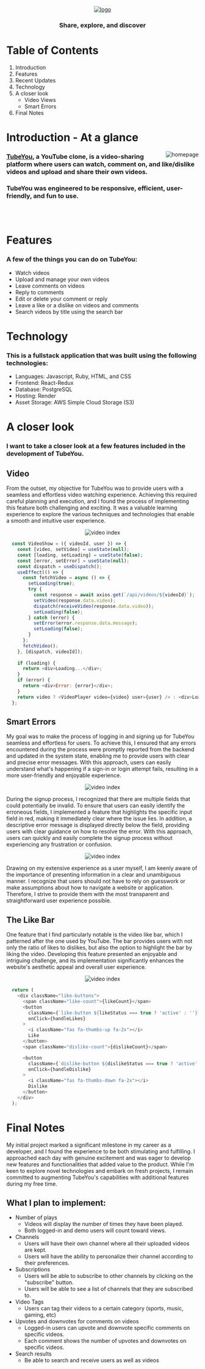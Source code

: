 [<div style="text-align: center"><img src="frontend/src/assets/icons/TubeYou_2.png" alt="logo"></div>](https://tubeyou.onrender.com/)


<h3 style="text-align: center">Share, explore, and discover</h3>

# Table of Contents
1. Introduction
2. Features
3. Recent Updates
4. Technology
5. A closer look
    * Video Views
    * Smart Errors
6. Final Notes

# Introduction - At a glance

<img align="right" src="frontend/src/assets/icons/homepage.png" alt="homepage">

### [TubeYou](https://tubeyou.onrender.com/), a YouTube clone, is a video-sharing platform where users can watch, comment on, and like/dislike videos and upload and share their own videos.

### TubeYou was engineered to be responsive, efficient, user-friendly, and fun to use.

<br></br>

# Features
### A few of the things you can do on TubeYou:
* Watch videos
* Upload and manage your own videos
* Leave comments on videos
* Reply to comments
* Edit or delete your comment or reply
* Leave a like or a dislike on videos and comments
* Search videos by title using the search bar

# Technology
### This is a fullstack application that was built using the following technologies:
* Languages: Javascript, Ruby, HTML, and CSS
* Frontend: React-Redux
* Database: PostgreSQL
* Hosting: Render
* Asset Storage: AWS Simple Cloud Storage (S3)

# A closer look
### I want to take a closer look at a few features included in the development of TubeYou.

## Video

From the outset, my objective for TubeYou was to provide users with a seamless and effortless video watching experience. Achieving this required careful planning and execution, and I found the process of implementing this feature both challenging and exciting. It was a valuable learning experience to explore the various techniques and technologies that enable a smooth and intuitive user experience.

<div style="text-align: center"><img src="frontend/src/assets/readme/video.gif" alt="video index"></div>

```js
  const VideoShow = ({ videoId, user }) => {
    const [video, setVideo] = useState(null);
    const [loading, setLoading] = useState(false);
    const [error, setError] = useState(null);
    const dispatch = useDispatch();
    useEffect(() => {
      const fetchVideo = async () => {
        setLoading(true);
        try {
          const response = await axios.get(`/api/videos/${videoId}`);
          setVideo(response.data.video);
          dispatch(receiveVideo(response.data.video)); 
          setLoading(false);
        } catch (error) {
          setError(error.response.data.message);
          setLoading(false);
        }
      };
      fetchVideo();
    }, [dispatch, videoId]);
    
    if (loading) {
      return <div>Loading...</div>;
    }
    if (error) {
      return <div>Error: {error}</div>;
    }
    return video ? <VideoPlayer video={video} user={user} /> : <div>Loading...</div>;
  };
```

## Smart Errors

My goal was to make the process of logging in and signing up for TubeYou seamless and effortless for users. To achieve this, I ensured that any errors encountered during the process were promptly reported from the backend and updated in the system state, enabling me to provide users with clear and precise error messages. With this approach, users can easily understand what's happening if a sign-in or login attempt fails, resulting in a more user-friendly and enjoyable experience.

<div style="text-align: center"><img src="frontend/src/assets/readme/login.gif" alt="video index"></div>

During the signup process, I recognized that there are multiple fields that could potentially be invalid. To ensure that users can easily identify the erroneous fields, I implemented a feature that highlights the specific input field in red, making it immediately clear where the issue lies. In addition, a descriptive error message is displayed directly below the field, providing users with clear guidance on how to resolve the error. With this approach, users can quickly and easily complete the signup process without experiencing any frustration or confusion.

<div style="text-align: center"><img src="frontend/src/assets/readme/signup.gif" alt="video index"></div>

Drawing on my extensive experience as a user myself, I am keenly aware of the importance of presenting information in a clear and unambiguous manner. I recognize that users should not have to rely on guesswork or make assumptions about how to navigate a website or application. Therefore, I strive to provide them with the most transparent and straightforward user experience possible.

## The Like Bar
One feature that I find particularly notable is the video like bar, which I patterned after the one used by YouTube. The bar provides users with not only the ratio of likes to dislikes, but also the option to highlight the bar by liking the video. Developing this feature presented an enjoyable and intriguing challenge, and its implementation significantly enhances the website's aesthetic appeal and overall user experience.

<div style="text-align: center"><img src="frontend/src/assets/readme/like.gif" alt="video index"></div>

```Javascript
  return (
    <div className="like-buttons">
      <span className="like-count">{likeCount}</span>
      <button
        className={`like-button ${likeStatus === true ? 'active' : ''}`}
        onClick={handleLikes}
      >
        <i className="fas fa-thumbs-up fa-2x"></i>
        Like
      </button>
      <span className="dislike-count">{dislikeCount}</span>

      <button
        className={`dislike-button ${dislikeStatus === true ? 'active' : ''}`}
        onClick={handleDislike}
      >
        <i className="fas fa-thumbs-down fa-2x"></i>
        Dislike
      </button>
    </div>
  );
```

# Final Notes
My initial project marked a significant milestone in my career as a developer, and I found the experience to be both stimulating and fulfilling. I approached each day with genuine excitement and was eager to develop new features and functionalities that added value to the product. While I'm keen to explore novel technologies and embark on fresh projects, I remain committed to augmenting TubeYou's capabilities with additional features during my free time.

## What I plan to implement:
* Number of plays
  * Videos will display the number of times they have been played.
  * Both logged-in and demo users will count toward views.
* Channels
  * Users will have their own channel where all their uploaded videos are kept.
  * Users will have the ability to personalize their channel according to their preferences.
* Subscriptions 
  * Users will be able to subscribe to other channels by clicking on the "subscribe" button.
  * Users will be able to see a list of channels that they are subscribed to.
* Video Tags 
   * Users can tag their videos to a certain category (sports, music, gaming, etc)
* Upvotes and downvotes for comments on videos
  * Logged-in users can upvote and downvote specific comments on specific videos.
  * Each comment shows the number of upvotes and downvotes on specific videos.
* Search results
  * Be able to search and receive users as well as videos
